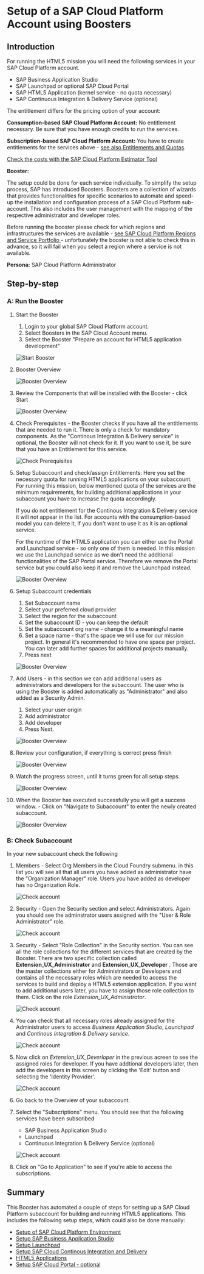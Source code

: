 # Setup of a SAP Cloud Platform Account using Boosters
## Introduction

For running the HTML5 mission you will need the following services in your SAP Cloud Platform account.

* SAP Business Application Studio
* SAP Launchpad or optional SAP Cloud Portal  
* SAP HTML5 Application (kernel service - no quota necessary)
* SAP Continuous Integration & Delivery Service (optional)

The entitlement differs for the pricing option of your account:

**Consumption-based SAP Cloud Platform Account:** 
No entitlement necessary. Be sure that you have enough credits to run the services.

**Subscription-based SAP Cloud Platform Account:** 
You have to create entitlements for the services above - [see also Entitlements and Quotas](https://help.sap.com/viewer/df50977d8bfa4c9a8a063ddb37113c43/Cloud/en-US/38ecf59cdda64150a102cfaa62d5faab.html#loio363f0f68f9704830ac65c87a2562559b).


[Check the costs with the SAP Cloud Platform Estimator Tool](https://www.sap.com/products/cloud-platform/pricing/estimator-tool.html)


**Booster:**

The setup could be done for each service individually. To simplify the setup process, SAP has introduced Boosters. Boosters are a collection of wizards that provides functionalities for specific scenarios to automate and speed-up the installation and configuration process of a SAP Cloud Platform sub-account. This also includes the user management with the mapping of the respective administrator and developer roles.

Before running the booster please check for which regions and infrastructures the services are available - [see SAP Cloud Platform Regions and Service Portfolio ](https://help.sap.com/doc/aa1ccd10da6c4337aa737df2ead1855b/Cloud/en-US/3b642f68227b4b1398d2ce1a5351389a.html) - unfortunately the booster is not able to check this in advance, so it will fail when you select a region where a service is not available.



**Persona:** SAP Cloud Platform Administrator

## Step-by-step

### A: Run the Booster

1. Start the Booster
   1. Login to your global SAP Cloud Platform account.
   2. Select Boosters in the SAP Cloud Account menu.
   2. Select the Booster "Prepare an account for HTML5 application development"
   
   ![Start Booster](./images/booster1.png)


2.  Booster Overview
   
    ![Booster Overview](./images/booster2.png)

3.  Review the Components that will be installed with the Booster - click Start
    
    ![Booster Overview](./images/booster33.png)
 
4.  Check Prerequisites - the Booster checks if you have all the entitlements that are needed to run it. There is only a check for mandatory components. As the "Continous Integration & Delivery service" is optional, the Booster will not check for it. If you want to use it, be sure that you have an Entitlement for this service.
   
    ![Check Prerequisites](./images/booster4.png)
 
5.  Setup Subaccount and check/assign Entitlements: 
    Here you set the necessary quota for running HTML5 applications on your subaccount.
    For running this mission, below mentioned quota of the services are the minimum requirements, for building additional applications in your subaccount you have to increase the quota accordingly.

    If you do not entitlement for the Continous Integration & Delivery service it will not appear in the list. For accounts with the consumption-based model you can delete it, if you don't want to use it as it is an optional service.

    For the runtime of the HTML5 application you can either use the Portal and Launchpad service - so only one of them is needed. In this mission we use the Launchpad service as we don't need the additional functionalities of the SAP Portal service. Therefore we remove the Portal service but you could also keep it and remove the Launchpad instead.   
    
    ![Booster Overview](./images/booster5a.png)

 
   
6.  Setup Subaccount credentials 
    1.  Set Subaccount name
    2.  Select your preferred cloud provider
    3.  Select the region for the subaccount
    4.  Set the subaccount ID - you can keep the default
    5.  Set the subaccount org name - change it to a meaningful name
    6.  Set a space name - that's the space we will use for our mission project. In general it's recommended to have one space per project. You can later add further spaces for additional projects manually. 
    7.  Press next

    ![Booster Overview](./images/booster5b.png)



7.  Add Users - in this section we can add additional users as administrators and developers for the subaccount. The user who is using the Booster is added automatically as "Administrator" and also added as a Security Admin.
    1. Select your user origin 
    2. Add administrator
    3. Add developer
    4. Press Next.

    ![Booster Overview](./images/booster6.png)

8.  Review your configuration, if everything is correct press finish 
    
    ![Booster Overview](./images/booster7.png)
 

9.  Watch the progress screen, until it turns green for all setup steps.

    ![Booster Overview](./images/booster8.png)


10. When the Booster has executed successfully you will get a success window. - Click on "Navigate to Subaccount" to enter the newly created subaccount.

    ![Booster Overview](./images/booster9.png)



### B: Check Subaccount
In your new subaccount check the following

1. Members - Select Org Members in the Cloud Foundry submenu. in this list you will see all that all users you have added as administrator have the "Organization Manager" role. Users you have added as developer has no Organization Role.
   
     ![Check account](./images/check-booster1.png)

2. Security - Open the Security section and select Administrators. Again you should see the adminstrator users assigned with the "User & Role Administrator" role. 

     ![Check account](./images/check-booster4.png)

3. Security - Select "Role Collection" in the Security section. You can see all the role collections for the different services that are created by the Booster. There are two specific collection called **Extension_UX_Administrator** and **Extension_UX_Developer** . Those are the master collections either for Administrators or Developers and contains all the necessary roles which are needed to access the services to build and deploy a HTML5 extension application. If you want to add additional users later, you have to assign those role collection to them. Click on the role *Extension_UX_Administrator*.
   
     ![Check account](./images/check-booster2.png)

4. You can check that all necessary roles already assigned for the Administrator users to access *Business Application Studio*, *Launchpad* and *Continous Integration & Delivery service*. 

     ![Check account](./images/adminRole.png)
     
5. Now click on *Extension_UX_Deverloper* in the previous acreen to see the assigned roles for developer. If you have addtional developers later, then add the developers in this screen by clicking the 'Edit' button and selecting the 'Identity Provider'.

     ![Check account](./images/developerRole.png)
     
6. Go back to the Overview of your subaccount.

7. Select the "Subscriptions" menu. You should see that the following services have been subscribed
    * SAP Business Application Studio
    * Launchpad
    * Continuous Integration & Delivery Service (optional)

     ![Check account](./images/check-booster3.png)

8. Click on "Go to Application" to see if you're able to access the subscriptions.


## Summary

This Booster has automated a couple of steps for setting up a SAP Cloud Platform subaccount for building and running HTML5 applications. This includes the following setup steps, which could also be done manually:

* [Setup of SAP Cloud Platform Environment](https://help.sap.com/viewer/368c481cd6954bdfa5d0435479fd4eaf/Cloud/en-US/302b47b11e1749c3aa9478f4123fc216.html)
* [Setup SAP Business Application Studio](https://help.sap.com/viewer/c8f199cdcb7b48f2adc1bb3ec44e4dc4/Trial/en-US/19611ddbe82f4bf2b493283e0ed602e5.html)
* [Setup Launchpad](https://help.sap.com/viewer/8c8e1958338140699bd4811b37b82ece/Cloud/en-US/fd79b232967545569d1ae4d8f691016b.html)
* [Setup SAP Cloud Continous Integration and Delivery](https://help.sap.com/viewer/99c72101f7ee40d0b2deb4df72ba1ad3/Cloud/en-US/719acaf61e4b4bf0a496483155c52570.html)
* [HTML5 Applications](https://help.sap.com/viewer/29badeeee3684338b2e870139bdc4d86/Cloud/en-US/3db887a26f6e44bd929f4ccdb9e7f5d7.html)
* [Setup SAP Cloud Portal - optional](https://help.sap.com/viewer/ad4b9f0b14b0458cad9bd27bf435637d/Cloud/en-US/fd79b232967545569d1ae4d8f691016b.html)

